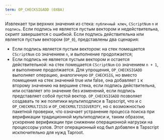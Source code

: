 ```yaml
---
term: OP_CHECKSIGADD (0XBA)
---
```


Извлекает три верхних значения из стека: `публичный ключ`, `CScriptNum` `n` и `подпись`. Если подпись не является пустым вектором и недействительна, скрипт завершается с ошибкой. Если подпись действительна или является пустым вектором (`OP_0`), представлены два сценария:
* Если подпись является пустым вектором: на стек помещается `CScriptNum` со значением `n`, и выполнение продолжается;
* Если подпись не является пустым вектором и остается действительной: на стек помещается `CScriptNum` со значением `n + 1`, и выполнение продолжается.
Для упрощения, `OP_CHECKSIGADD` выполняет операцию, аналогичную `OP_CHECKSIG`, но вместо помещения на стек значений true или false, она добавляет `1` к второму значению на вершине стека, если подпись действительна, или оставляет это значение без изменений, если подпись представляет собой пустой вектор. `OP_CHECKSIGADD` позволяет создавать те же политики мультиподписи в Tapscript, что и с `OP_CHECKMULTISIG` и `OP_CHECKMULTISIGVERIFY`, но с возможностью пакетной проверки, что означает устранение процесса поиска при верификации традиционной мультиподписи и, таким образом, ускорение верификации при снижении операционной нагрузки на процессоры узлов. Этот операционный код был добавлен в Tapscript исключительно для нужд Taproot.